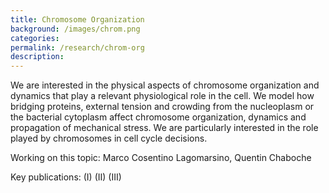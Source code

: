```yaml
---
title: Chromosome Organization
background: /images/chrom.png
categories: 
permalink: /research/chrom-org
description:
---
```


We are interested in the physical aspects of chromosome organization and dynamics that play a relevant physiological role in the cell. We model how bridging proteins, external tension and crowding from the nucleoplasm or the bacterial cytoplasm affect chromosome organization, dynamics and propagation of mechanical stress. We are particularly interested in the role played by chromosomes in cell cycle decisions. 

Working on this topic: Marco Cosentino Lagomarsino, Quentin Chaboche

Key publications:
(I) 
(II) 
(III) 
